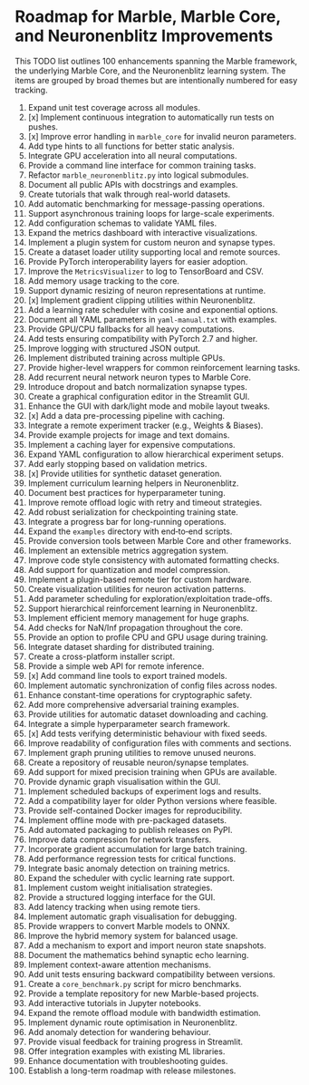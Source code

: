 # Roadmap for Marble, Marble Core, and Neuronenblitz Improvements

This TODO list outlines 100 enhancements spanning the Marble framework, the underlying Marble Core, and the Neuronenblitz learning system. The items are grouped by broad themes but are intentionally numbered for easy tracking.

1. Expand unit test coverage across all modules.
2. [x] Implement continuous integration to automatically run tests on pushes.
3. [x] Improve error handling in `marble_core` for invalid neuron parameters.
4. Add type hints to all functions for better static analysis.
5. Integrate GPU acceleration into all neural computations.
6. Provide a command line interface for common training tasks.
7. Refactor `marble_neuronenblitz.py` into logical submodules.
8. Document all public APIs with docstrings and examples.
9. Create tutorials that walk through real-world datasets.
10. Add automatic benchmarking for message-passing operations.
11. Support asynchronous training loops for large-scale experiments.
12. Add configuration schemas to validate YAML files.
13. Expand the metrics dashboard with interactive visualizations.
14. Implement a plugin system for custom neuron and synapse types.
15. Create a dataset loader utility supporting local and remote sources.
16. Provide PyTorch interoperability layers for easier adoption.
17. Improve the `MetricsVisualizer` to log to TensorBoard and CSV.
18. Add memory usage tracking to the core.
19. Support dynamic resizing of neuron representations at runtime.
20. [x] Implement gradient clipping utilities within Neuronenblitz.
21. Add a learning rate scheduler with cosine and exponential options.
22. Document all YAML parameters in `yaml-manual.txt` with examples.
23. Provide GPU/CPU fallbacks for all heavy computations.
24. Add tests ensuring compatibility with PyTorch 2.7 and higher.
25. Improve logging with structured JSON output.
26. Implement distributed training across multiple GPUs.
27. Provide higher-level wrappers for common reinforcement learning tasks.
28. Add recurrent neural network neuron types to Marble Core.
29. Introduce dropout and batch normalization synapse types.
30. Create a graphical configuration editor in the Streamlit GUI.
31. Enhance the GUI with dark/light mode and mobile layout tweaks.
32. [x] Add a data pre-processing pipeline with caching.
33. Integrate a remote experiment tracker (e.g., Weights & Biases).
34. Provide example projects for image and text domains.
35. Implement a caching layer for expensive computations.
36. Expand YAML configuration to allow hierarchical experiment setups.
37. Add early stopping based on validation metrics.
38. [x] Provide utilities for synthetic dataset generation.
39. Implement curriculum learning helpers in Neuronenblitz.
40. Document best practices for hyperparameter tuning.
41. Improve remote offload logic with retry and timeout strategies.
42. Add robust serialization for checkpointing training state.
43. Integrate a progress bar for long-running operations.
44. Expand the `examples` directory with end‑to‑end scripts.
45. Provide conversion tools between Marble Core and other frameworks.
46. Implement an extensible metrics aggregation system.
47. Improve code style consistency with automated formatting checks.
48. Add support for quantization and model compression.
49. Implement a plugin-based remote tier for custom hardware.
50. Create visualization utilities for neuron activation patterns.
51. Add parameter scheduling for exploration/exploitation trade-offs.
52. Support hierarchical reinforcement learning in Neuronenblitz.
53. Implement efficient memory management for huge graphs.
54. Add checks for NaN/Inf propagation throughout the core.
55. Provide an option to profile CPU and GPU usage during training.
56. Integrate dataset sharding for distributed training.
57. Create a cross-platform installer script.
58. Provide a simple web API for remote inference.
59. [x] Add command line tools to export trained models.
60. Implement automatic synchronization of config files across nodes.
61. Enhance constant-time operations for cryptographic safety.
62. Add more comprehensive adversarial training examples.
63. Provide utilities for automatic dataset downloading and caching.
64. Integrate a simple hyperparameter search framework.
65. [x] Add tests verifying deterministic behaviour with fixed seeds.
66. Improve readability of configuration files with comments and sections.
67. Implement graph pruning utilities to remove unused neurons.
68. Create a repository of reusable neuron/synapse templates.
69. Add support for mixed precision training when GPUs are available.
70. Provide dynamic graph visualisation within the GUI.
71. Implement scheduled backups of experiment logs and results.
72. Add a compatibility layer for older Python versions where feasible.
73. Provide self-contained Docker images for reproducibility.
74. Implement offline mode with pre-packaged datasets.
75. Add automated packaging to publish releases on PyPI.
76. Improve data compression for network transfers.
77. Incorporate gradient accumulation for large batch training.
78. Add performance regression tests for critical functions.
79. Integrate basic anomaly detection on training metrics.
80. Expand the scheduler with cyclic learning rate support.
81. Implement custom weight initialisation strategies.
82. Provide a structured logging interface for the GUI.
83. Add latency tracking when using remote tiers.
84. Implement automatic graph visualisation for debugging.
85. Provide wrappers to convert Marble models to ONNX.
86. Improve the hybrid memory system for balanced usage.
87. Add a mechanism to export and import neuron state snapshots.
88. Document the mathematics behind synaptic echo learning.
89. Implement context-aware attention mechanisms.
90. Add unit tests ensuring backward compatibility between versions.
91. Create a `core_benchmark.py` script for micro benchmarks.
92. Provide a template repository for new Marble-based projects.
93. Add interactive tutorials in Jupyter notebooks.
94. Expand the remote offload module with bandwidth estimation.
95. Implement dynamic route optimisation in Neuronenblitz.
96. Add anomaly detection for wandering behaviour.
97. Provide visual feedback for training progress in Streamlit.
98. Offer integration examples with existing ML libraries.
99. Enhance documentation with troubleshooting guides.
100. Establish a long-term roadmap with release milestones.

